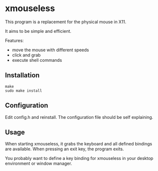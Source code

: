 # xmouseless

This program is a replacement for the physical mouse in X11.

It aims to be simple and efficient.

Features:
- move the mouse with different speeds
- click and grab
- execute shell commands

## Installation

```
make
sudo make install
```

## Configuration

Edit config.h and reinstall. The configuration file should be self explaining.

## Usage

When starting xmouseless, it grabs the keyboard and all defined bindings are
available. When pressing an exit key, the program exits.

You probably want to define a key binding for xmouseless in your desktop
environment or window manager.
